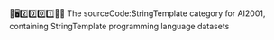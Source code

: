 🧠️🖥️2️⃣️0️⃣️0️⃣️1️⃣️💾️📜️ The sourceCode:StringTemplate category for AI2001, containing StringTemplate programming language datasets
